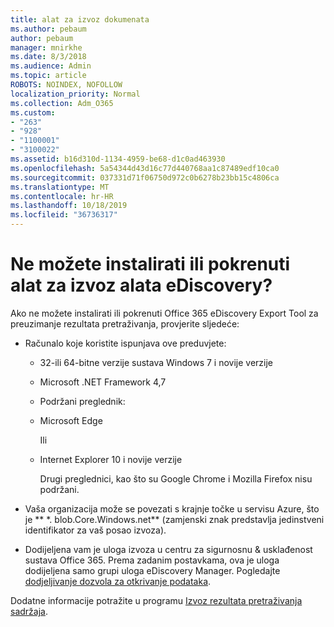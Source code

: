 ```yaml
---
title: alat za izvoz dokumenata
ms.author: pebaum
author: pebaum
manager: mnirkhe
ms.date: 8/3/2018
ms.audience: Admin
ms.topic: article
ROBOTS: NOINDEX, NOFOLLOW
localization_priority: Normal
ms.collection: Adm_O365
ms.custom:
- "263"
- "928"
- "1100001"
- "3100022"
ms.assetid: b16d310d-1134-4959-be68-d1c0ad463930
ms.openlocfilehash: 5a54344d43d16c77d440768aa1c87489edf10ca0
ms.sourcegitcommit: 037331d71f06750d972c0b6278b23bb15c4806ca
ms.translationtype: MT
ms.contentlocale: hr-HR
ms.lasthandoff: 10/18/2019
ms.locfileid: "36736317"
---
```

# <a name="cant-install-or-run-the-ediscovery-export-tool"></a>Ne možete instalirati ili pokrenuti alat za izvoz alata eDiscovery?

Ako ne možete instalirati ili pokrenuti Office 365 eDiscovery Export Tool za preuzimanje rezultata pretraživanja, provjerite sljedeće:
  
- Računalo koje koristite ispunjava ove preduvjete:

  - 32-ili 64-bitne verzije sustava Windows 7 i novije verzije

  - Microsoft .NET Framework 4,7

  - Podržani preglednik:

  - Microsoft Edge

    Ili

  - Internet Explorer 10 i novije verzije

    Drugi preglednici, kao što su Google Chrome i Mozilla Firefox nisu podržani.

- Vaša organizacija može se povezati s krajnje točke u servisu Azure, što je ** \*. blob.Core.Windows.net** (zamjenski znak predstavlja jedinstveni identifikator za vaš posao izvoza).

- Dodijeljena vam je uloga izvoza u centru za sigurnosnu &amp; usklađenost sustava Office 365. Prema zadanim postavkama, ova je uloga dodijeljena samo grupi uloga eDiscovery Manager. Pogledajte [dodjeljivanje dozvola za otkrivanje podataka](https://docs.microsoft.com/office365/securitycompliance/assign-ediscovery-permissions).

Dodatne informacije potražite u programu [Izvoz rezultata pretraživanja sadržaja](https://docs.microsoft.com/office365/securitycompliance/export-search-results).
  